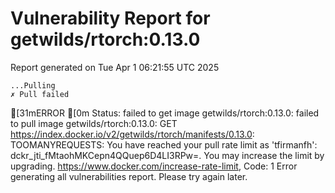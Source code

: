 # Vulnerability Report for getwilds/rtorch:0.13.0

Report generated on Tue Apr  1 06:21:55 UTC 2025

    ...Pulling
    ✗ Pull failed
[31mERROR  [0m Status: failed to get image getwilds/rtorch:0.13.0: failed to pull image getwilds/rtorch:0.13.0: GET https://index.docker.io/v2/getwilds/rtorch/manifests/0.13.0: TOOMANYREQUESTS: You have reached your pull rate limit as 'tfirmanfh': dckr_jti_fMtaohMKCepn4QQuep6D4LI3RPw=. You may increase the limit by upgrading. https://www.docker.com/increase-rate-limit, Code: 1 
Error generating all vulnerabilities report. Please try again later.
